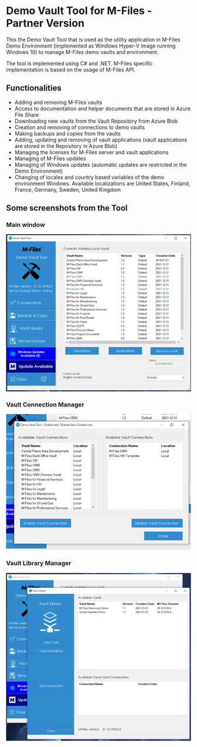 # Demo Vault Tool for M-Files - Partner Version
This the Demo Vault Tool that is used as the utility application in M-Files Demo Environment (implemented as Windows Hyper-V image running Windows 10) to manage M-Files demo vaults and environment.

The tool is implemented using C# and .NET. M-Files specific implementation is based on the usage of M-Files API.

## Functionalities
* Adding and removing M-Files vaults
* Access to documentation and helper documents that are stored in Azure File Share
* Downloading new vaults from the Vault Repository from Azure Blob
* Creation and removing of connections to demo vaults
* Making backups and copies from the vaults
* Adding, updating and removing of vault applications (vault applications are stored in the Repository in Azure Blob)
* Managing the licenses for M-Files server and vault applications
* Managing of M-Files updates
* Managing of Windows updates (automatic updates are restricted in the Demo Environment)
* Changing of locales and country based variables of the demo environment Windows. Available localizations are United States, Finland, France, Germany, Sweden, United Kingdom

## Some screenshots from the Tool

### Main window

![Main Window of the Demo Vault Tool](/images/DemoVaultToolMainWindow.png)

### Vault Connection Manager
![Vault Connection Manager](/images/Connections.png)

### Vault Library Manager
![Vault Library Manager](/images/VaultLibraryAccess.png)
